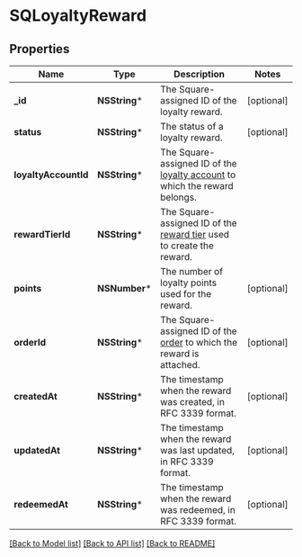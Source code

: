 # SQLoyaltyReward

## Properties
Name | Type | Description | Notes
------------ | ------------- | ------------- | -------------
**_id** | **NSString*** | The Square-assigned ID of the loyalty reward. | [optional] 
**status** | **NSString*** | The status of a loyalty reward. | [optional] 
**loyaltyAccountId** | **NSString*** | The Square-assigned ID of the [loyalty account](https://developer.squareup.com/reference/square_2023-10-18/objects/LoyaltyAccount) to which the reward belongs. | 
**rewardTierId** | **NSString*** | The Square-assigned ID of the [reward tier](https://developer.squareup.com/reference/square_2023-10-18/objects/LoyaltyProgramRewardTier) used to create the reward. | 
**points** | **NSNumber*** | The number of loyalty points used for the reward. | [optional] 
**orderId** | **NSString*** | The Square-assigned ID of the [order](https://developer.squareup.com/reference/square_2023-10-18/objects/Order) to which the reward is attached. | [optional] 
**createdAt** | **NSString*** | The timestamp when the reward was created, in RFC 3339 format. | [optional] 
**updatedAt** | **NSString*** | The timestamp when the reward was last updated, in RFC 3339 format. | [optional] 
**redeemedAt** | **NSString*** | The timestamp when the reward was redeemed, in RFC 3339 format. | [optional] 

[[Back to Model list]](../README.md#documentation-for-models) [[Back to API list]](../README.md#documentation-for-api-endpoints) [[Back to README]](../README.md)


